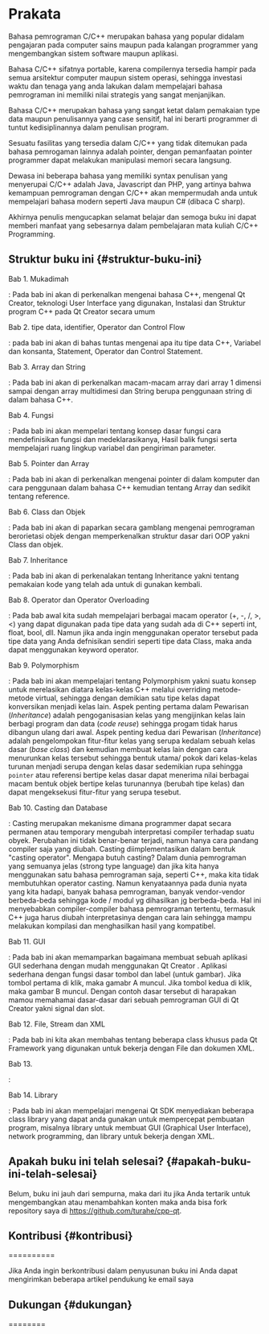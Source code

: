 # Prakata

Bahasa pemrograman C/C++ merupakan bahasa yang popular didalam pengajaran pada computer sains maupun pada kalangan programmer yang mengembangkan sistem software maupun aplikasi.

Bahasa C/C++ sifatnya portable, karena compilernya tersedia hampir pada semua arsitektur computer maupun sistem operasi, sehingga investasi waktu dan tenaga yang anda lakukan dalam mempelajari bahasa pemrograman ini memiliki nilai strategis yang sangat menjanjikan.

Bahasa C/C++ merupakan bahasa yang sangat ketat dalam pemakaian type data maupun penulisannya yang case sensitif, hal ini berarti programmer di tuntut kedisiplinannya dalam penulisan program.

Sesuatu fasilitas yang tersedia dalam C/C++ yang tidak ditemukan pada bahasa pemrogaman lainnya adalah pointer, dengan pemanfaatan pointer programmer dapat melakukan manipulasi memori secara langsung.

Dewasa ini beberapa bahasa yang memiliki syntax penulisan yang menyerupai C/C++ adalah Java, Javascript dan PHP, yang artinya bahwa kemampuan pemrograman dengan C/C++ akan mempermudah anda untuk mempelajari bahasa modern seperti Java maupun C# (dibaca C sharp).

Akhirnya penulis mengucapkan selamat belajar dan semoga buku ini dapat memberi manfaat yang sebesarnya dalam pembelajaran mata kuliah C/C++ Programming.


## Struktur buku ini {#struktur-buku-ini}

Bab 1. Mukadimah

:   Pada bab ini akan di perkenalkan mengenai bahasa C++, mengenal Qt Creator, teknologi User Interface yang digunakan, Instalasi dan Struktur program C++ pada Qt Creator secara umum

Bab 2. tipe data, identifier, Operator dan Control Flow

:   pada bab ini akan di bahas tuntas mengenai apa itu tipe data C++, Variabel dan konsanta, Statement, Operator dan Control Statement.

Bab 3. Array dan String

:   Pada bab ini akan di perkenalkan macam-macam array dari array 1 dimensi sampai dengan array multidimesi dan String berupa penggunaan string di dalam bahasa C++.

Bab 4. Fungsi

:   Pada bab ini akan mempelari tentang konsep dasar fungsi cara mendefinisikan fungsi dan medeklarasikanya, Hasil balik fungsi serta mempelajari ruang lingkup variabel dan pengiriman parameter.

Bab 5. Pointer dan Array

:   Pada bab ini akan di perkenalkan mengenai pointer di dalam komputer dan cara penggunaan dalam bahasa C++ kemudian tentang Array dan sedikit tentang reference.

Bab 6. Class dan Objek

:   Pada bab ini akan di paparkan secara gamblang mengenai pemrograman berorietasi objek dengan memperkenalkan struktur dasar dari OOP yakni Class dan objek.

Bab 7. Inheritance

:   Pada bab ini akan di perkenalakan tentang Inheritance yakni tentang pemakaian kode yang telah ada untuk di gunakan kembali.

Bab 8. Operator dan Operator Overloading

:   Pada bab awal kita sudah mempelajari berbagai macam operator (+, -, /, \>, \<) yang dapat digunakan pada tipe data yang sudah ada di C++ seperti int, float, bool, dll. Namun jika anda ingin menggunakan operator tersebut pada tipe data yang Anda defnisikan sendiri seperti tipe data Class, maka anda dapat menggunakan keyword operator.

Bab 9. Polymorphism

:   Pada bab ini akan mempelajari tentang Polymorphism yakni suatu konsep untuk merelasikan diatara kelas-kelas C++ melalui overriding metode-metode virtual, sehingga dengan demikian satu tipe kelas dapat konversikan menjadi kelas lain. Aspek penting pertama dalam Pewarisan (*Inheritance*) adalah pengoganisasian kelas yang mengijinkan kelas lain berbagi program dan data (*code reuse*) sehingga progam tidak harus dibangun ulang dari awal. Aspek penting kedua dari Pewarisan (*Inheritance*) adalah pengelompokan fitur-fitur kelas yang serupa kedalam sebuah kelas dasar (*base class*) dan kemudian membuat kelas lain dengan cara menurunkan kelas tersebut sehingga bentuk utama/ pokok dari kelas-kelas turunan menjadi serupa dengan kelas dasar sedemikian rupa sehingga `pointer` atau referensi bertipe kelas dasar dapat menerima nilai berbagai macam bentuk objek bertipe kelas turunannya (berubah tipe kelas) dan dapat mengeksekusi fitur-fitur yang serupa tesebut.

Bab 10. Casting dan Database

:   Casting merupakan mekanisme dimana programmer dapat secara permanen atau temporary mengubah interpretasi compiler terhadap suatu obyek. Perubahan ini tidak benar-benar terjadi, namun hanya cara pandang compiler saja yang diubah. Casting diimplementasikan dalam bentuk "casting operator". Mengapa butuh casting? Dalam dunia pemrograman yang semuanya jelas (strong type language) dan jika kita hanya menggunakan satu bahasa pemrograman saja, seperti C++, maka kita tidak membutuhkan operator casting. Namun kenyataannya pada dunia nyata yang kita hadapi, banyak bahasa pemrograman, banyak vendor-vendor berbeda-beda sehingga kode / modul yg dihasilkan jg berbeda-beda. Hal ini menyebabkan compiler-compiler bahasa pemrograman tertentu, termasuk C++ juga harus diubah interpretasinya dengan cara lain sehingga mampu melakukan kompilasi dan menghasilkan hasil yang kompatibel.

Bab 11. GUI

:   Pada bab ini akan memamparkan bagaimana membuat sebuah aplikasi GUI sederhana dengan mudah menggunakan Qt Creator . Aplikasi sederhana dengan fungsi dasar tombol dan label (untuk gambar). Jika tombol pertama di klik, maka gamabr A muncul. Jika tombol kedua di klik, maka gambar B muncul. Dengan contoh dasar tersebut di harapakan mamou memahamai dasar-dasar dari sebuah pemrograman GUI di Qt Creator yakni signal dan slot.

Bab 12. File, Stream dan XML

:   Pada bab ini kita akan membahas tentang beberapa class khusus pada Qt Framework yang digunakan untuk bekerja dengan File dan dokumen XML.

Bab 13.

:   

Bab 14. Library

:   Pada bab ini akan mempelajari mengenai Qt SDK menyediakan beberapa class library yang dapat anda gunakan untuk mempercepat pembuatan program, misalnya library untuk membuat GUI (Graphical User Interface), network programming, dan library untuk bekerja dengan XML.

## Apakah buku ini telah selesai? {#apakah-buku-ini-telah-selesai}

Belum, buku ini jauh dari sempurna, maka dari itu jika Anda tertarik
untuk mengembangkan atau menambahkan konten maka anda bisa fork
repository saya di <https://github.com/turahe/cpp-qt>.

## Kontribusi {#kontribusi}
==========

Jika Anda ingin berkontribusi dalam penyusunan buku ini Anda dapat
mengirimkan beberapa artikel pendukung ke email saya

## Dukungan {#dukungan}
========

